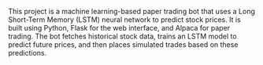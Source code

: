 This project is a machine learning-based paper trading bot that uses a Long Short-Term Memory (LSTM) neural network to predict stock prices.
It is built using Python, Flask for the web interface, and Alpaca for paper trading.
The bot fetches historical stock data, trains an LSTM model to predict future prices, and then places simulated trades based on these predictions.
